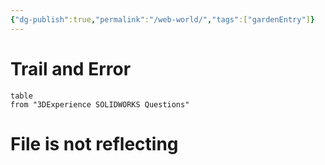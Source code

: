 ```yaml
---
{"dg-publish":true,"permalink":"/web-world/","tags":["gardenEntry"]}
---
```



# Trail and Error
``` dataview
table
from "3DExperience SOLIDWORKS Questions"
```

# File is not reflecting